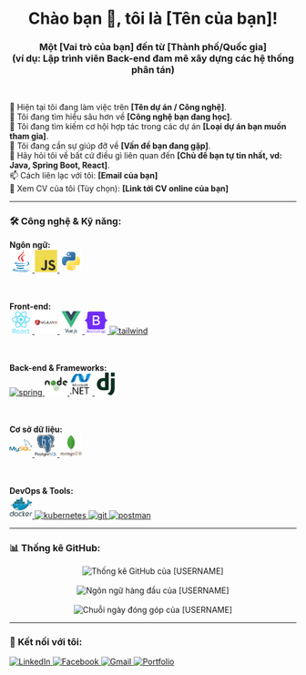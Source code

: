 <h1 align="center">
  Chào bạn 👋, tôi là [Tên của bạn]!
</h1>

<h3 align="center">
  Một [Vai trò của bạn] đến từ [Thành phố/Quốc gia]
  <br>
  (ví dụ: Lập trình viên Back-end đam mê xây dựng các hệ thống phân tán)
</h3>

<br>

<p align="left">
  🔭 Hiện tại tôi đang làm việc trên <strong>[Tên dự án / Công nghệ]</strong>.
  <br>
  🌱 Tôi đang tìm hiểu sâu hơn về <strong>[Công nghệ bạn đang học]</strong>.
  <br>
  👯 Tôi đang tìm kiếm cơ hội hợp tác trong các dự án <strong>[Loại dự án bạn muốn tham gia]</strong>.
  <br>
  🤔 Tôi đang cần sự giúp đỡ về <strong>[Vấn đề bạn đang gặp]</strong>.
  <br>
  💬 Hãy hỏi tôi về bất cứ điều gì liên quan đến <strong>[Chủ đề bạn tự tin nhất, vd: Java, Spring Boot, React]</strong>.
  <br>
  📫 Cách liên lạc với tôi: <strong>[Email của bạn]</strong>
  <br>
  📄 Xem CV của tôi (Tùy chọn): <strong>[Link tới CV online của bạn]</strong>
</p>

<hr>

<h3 align="left">🛠️ Công nghệ & Kỹ năng:</h3>
<p align="left">
  <strong>Ngôn ngữ:</strong>
  <br>
  <a href="[LINK_DEN_DOCS_CUA_NGON_NGU]" target="_blank" rel="noreferrer">
    <img src="https://raw.githubusercontent.com/devicons/devicon/master/icons/java/java-original.svg" alt="java" width="40" height="40"/>
  </a>
  <a href="[LINK_DEN_DOCS_CUA_NGON_NGU]" target="_blank" rel="noreferrer">
    <img src="https://raw.githubusercontent.com/devicons/devicon/master/icons/javascript/javascript-original.svg" alt="javascript" width="40" height="40"/>
  </a>
  <a href="[LINK_DEN_DOCS_CUA_NGON_NGU]" target="_blank" rel="noreferrer">
    <img src="https://raw.githubusercontent.com/devicons/devicon/master/icons/python/python-original.svg" alt="python" width="40" height="40"/>
  </a>
  
  <br><br>
  <strong>Front-end:</strong>
  <br>
  <a href="https://reactjs.org/" target="_blank" rel="noreferrer">
    <img src="https://raw.githubusercontent.com/devicons/devicon/master/icons/react/react-original-wordmark.svg" alt="react" width="40" height="40"/>
  </a>
  <a href="https://angular.io" target="_blank" rel="noreferrer">
    <img src="https://raw.githubusercontent.com/devicons/devicon/master/icons/angularjs/angularjs-original-wordmark.svg" alt="angularjs" width="40" height="40"/>
  </a>
  <a href="https://vuejs.org/" target="_blank" rel="noreferrer">
    <img src="https://raw.githubusercontent.com/devicons/devicon/master/icons/vuejs/vuejs-original-wordmark.svg" alt="vuejs" width="40" height="40"/>
  </a>
  <a href="https://getbootstrap.com" target="_blank" rel="noreferrer">
    <img src="https://raw.githubusercontent.com/devicons/devicon/master/icons/bootstrap/bootstrap-plain-wordmark.svg" alt="bootstrap" width="40" height="40"/>
  </a>
  <a href="https://tailwindcss.com/" target="_blank" rel="noreferrer">
    <img src="https://www.vectorlogo.zone/logos/tailwindcss/tailwindcss-icon.svg" alt="tailwind" width="40" height="40"/>
  </a>

  <br><br>
  <strong>Back-end & Frameworks:</strong>
  <br>
  <a href="https://spring.io/projects/spring-boot" target="_blank" rel="noreferrer">
    <img src="https://www.vectorlogo.zone/logos/springio/springio-icon.svg" alt="spring" width="40" height="40"/>
  </a>
  <a href="https://nodejs.org" target="_blank" rel="noreferrer">
    <img src="https://raw.githubusercontent.com/devicons/devicon/master/icons/nodejs/nodejs-original-wordmark.svg" alt="nodejs" width="40" height="40"/>
  </a>
  <a href="https://dotnet.microsoft.com/" target="_blank" rel="noreferrer">
    <img src="https://raw.githubusercontent.com/devicons/devicon/master/icons/dot-net/dot-net-original-wordmark.svg" alt="dotnet" width="40" height="40"/>
  </a>
  <a href="https://www.djangoproject.com/" target="_blank" rel="noreferrer">
    <img src="https://raw.githubusercontent.com/devicons/devicon/master/icons/django/django-plain.svg" alt="django" width="40" height="40"/>
  </a>

  <br><br>
  <strong>Cơ sở dữ liệu:</strong>
  <br>
  <a href="https://www.mysql.com/" target="_blank" rel="noreferrer">
    <img src="https://raw.githubusercontent.com/devicons/devicon/master/icons/mysql/mysql-original-wordmark.svg" alt="mysql" width="40" height="40"/>
  </a>
  <a href="https://www.postgresql.org" target="_blank" rel="noreferrer">
    <img src="https://raw.githubusercontent.com/devicons/devicon/master/icons/postgresql/postgresql-original-wordmark.svg" alt="postgresql" width="40" height="40"/>
  </a>
  <a href="https://www.mongodb.com/" target="_blank" rel="noreferrer">
    <img src="https://raw.githubusercontent.com/devicons/devicon/master/icons/mongodb/mongodb-original-wordmark.svg" alt="mongodb" width="40" height="40"/>
  </a>

  <br><br>
  <strong>DevOps & Tools:</strong>
  <br>
  <a href="https://www.docker.com/" target="_blank" rel="noreferrer">
    <img src="https://raw.githubusercontent.com/devicons/devicon/master/icons/docker/docker-original-wordmark.svg" alt="docker" width="40" height="40"/>
  </a>
  <a href="https://kubernetes.io" target="_blank" rel="noreferrer">
    <img src="https://www.vectorlogo.zone/logos/kubernetes/kubernetes-icon.svg" alt="kubernetes" width="40" height="40"/>
  </a>
  <a href="https://git-scm.com/" target="_blank" rel="noreferrer">
    <img src="https://www.vectorlogo.zone/logos/git-scm/git-scm-icon.svg" alt="git" width="40" height="40"/>
  </a>
  <a href="https://postman.com" target="_blank" rel="noreferrer">
    <img src="https://www.vectorlogo.zone/logos/getpostman/getpostman-icon.svg" alt="postman" width="40" height="40"/>
  </a>
</p>

<hr>

<h3 align="left">📊 Thống kê GitHub:</h3>

<p align="center">
  <img 
    src="https://github-readme-stats.vercel.app/api?username=[USERNAME]&show_icons=true&locale=en&theme=tokyonight&hide_border=true&count_private=true" 
    alt="Thống kê GitHub của [USERNAME]" 
    height="192px"
  />
  <br><br>
  <img 
    src="https://github-readme-stats.vercel.app/api/top-langs?username=[USERNAME]&layout=compact&locale=en&theme=tokyonight&hide_border=true" 
    alt="Ngôn ngữ hàng đầu của [USERNAME]"
    height="192px"
  />
  <br><br>
  <img 
    src="https://github-readme-streak-stats.herokuapp.com/?user=[USERNAME]&theme=tokyonight&hide_border=true" 
    alt="Chuỗi ngày đóng góp của [USERNAME]"
  />
</p>

<hr>

<h3 align="left">🔗 Kết nối với tôi:</h3>
<p align="left">
  <a href="[LINK_LINKEDIN_CUA_BAN]" target="_blank">
    <img src="https://img.shields.io/badge/LinkedIn-0A66C2?style=for-the-badge&logo=linkedin&logoColor=white" alt="LinkedIn">
  </a>
  <a href="[LINK_FACEBOOK_CUA_BAN]" target="_blank">
    <img src="https://img.shields.io/badge/Facebook-1877F2?style=for-the-badge&logo=facebook&logoColor=white" alt="Facebook">
  </a>
  <a href="mailto:[EMAIL_CUA_BAN]" target="_blank">
    <img src="https://img.shields.io/badge/Gmail-D14836?style=for-the-badge&logo=gmail&logoColor=white" alt="Gmail">
  </a>
  <a href="[LINK_WEBSITE_PORTFOLIO_CUA_BAN]" target="_blank">
    <img src="https://img.shields.io/badge/Portfolio-000000?style=for-the-badge&logo=About.me&logoColor=white" alt="Portfolio">
  </a>
</p>
